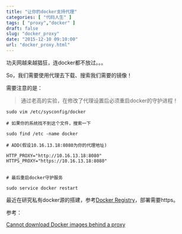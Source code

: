 ```yaml
---
title: "让你的docker支持代理"
categories: [ "代码人生" ]
tags: [ "proxy","docker" ]
draft: false
slug: "docker_proxy"
date: "2015-12-10 09:10:00"
url: "docker_proxy.html"
---
```


功夫网越来越猖狂，连docker都不放过。。。

So，我们需要使用代理去下载、搜索我们需要的镜像！

需要注意的是：

> 通过老高的实验，在修改了代理设置后必须重启docker的守护进程！

<!--more-->


```
sudo vim /etc/sysconfig/docker

# 如果你的系统找不到这个文件，搜索一下

sudo find /etc -name docker

# ADD(假设10.16.13.18:8080为你的代理地址)

HTTP_PROXY="http://10.16.13.18:8080"
HTTPS_PROXY="https://10.16.13.18:8080"


# 最后重启docker守护服务

sudo service docker restart
```


最近在研究私有docker源的搭建，参考[Docker Registry][1]，部署需要https。







参考：

[Cannot download Docker images behind a proxy][2]


  [1]: https://docs.docker.com/registry/
  [2]: http://stackoverflow.com/questions/23111631/cannot-download-docker-images-behind-a-proxy